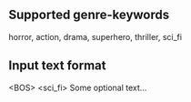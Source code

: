 ## Supported genre-keywords
horror, action, drama, superhero, thriller, sci_fi

## Input text format
\<BOS> \<sci_fi> Some optional text...
